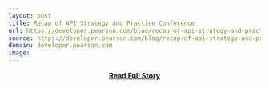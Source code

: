 ```yaml
---
layout: post
title: Recap of API Strategy and Practice Conference
url: https://developer.pearson.com/blog/recap-of-api-strategy-and-practice-conference/
source: https://developer.pearson.com/blog/recap-of-api-strategy-and-practice-conference/
domain: developer.pearson.com
image: 
---
```


<p></p>
<center><p><a href="https://developer.pearson.com/blog/recap-of-api-strategy-and-practice-conference/" style='padding:25px; font-sze:18px; font-weight: bold;'>Read Full Story</a></p></center>
